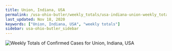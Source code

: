 ```yaml
---
title: Union, Indiana, USA
permalink: /usa-ohio-butler/weekly_totals/usa-indiana-union-weekly_totals.html
last_updated: Nov 18, 2020
keywords: ["Union, Indiana, USA", "weekly totals"]
sidebar: usa-ohio-butler_sidebar
---
```


![Weekly Totals of Confirmed Cases for Union, Indiana, USA](/covid_tracker/images/graphs/usa-indiana-union-weekly_totals_graph.png)
